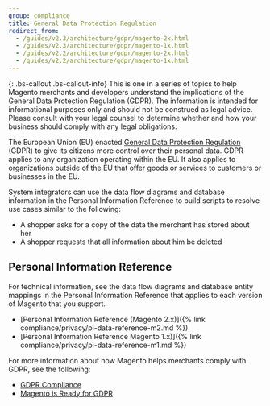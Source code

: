 ```yaml
---
group: compliance
title: General Data Protection Regulation
redirect_from:
  - /guides/v2.3/architecture/gdpr/magento-2x.html
  - /guides/v2.3/architecture/gdpr/magento-1x.html
  - /guides/v2.2/architecture/gdpr/magento-2x.html
  - /guides/v2.2/architecture/gdpr/magento-1x.html
---
```


{: .bs-callout .bs-callout-info}
This is one in a series of topics to help Magento merchants and developers understand the implications of the General Data Protection Regulation (GDPR). The information is intended for informational purposes only and should not be construed as legal advice. Please consult with your legal counsel to determine whether and how your business should comply with any legal obligations.

The European Union (EU) enacted [General Data Protection Regulation](https://ec.europa.eu/info/law/law-topic/data-protection_en) (GDPR) to give its citizens more control over their personal data. GDPR applies to any organization operating within the EU. It also applies to organizations outside of the EU that offer goods or services to customers or businesses in the EU.

System integrators can use the data flow diagrams and database information in the Personal Information Reference to build scripts to resolve use cases similar to the following:

-  A shopper asks for a copy of the data the merchant has stored about her
-  A shopper requests that all information about him be deleted

## Personal Information Reference

For technical information, see the data flow diagrams and database entity mappings in the Personal Information Reference that applies to each version of Magento that you support.

-  [Personal Information Reference (Magento 2.x)]({% link compliance/privacy/pi-data-reference-m2.md %})
-  [Personal Information Reference Magento 1.x)]({% link compliance/privacy/pi-data-reference-m1.md %})

For more information about how Magento helps merchants comply with GDPR, see the following:

-  [GDPR Compliance](https://docs.magento.com/m2/ee/user_guide/stores/compliance-gdpr.html)
-  [Magento is Ready for GDPR](https://magento.com/gdpr)
